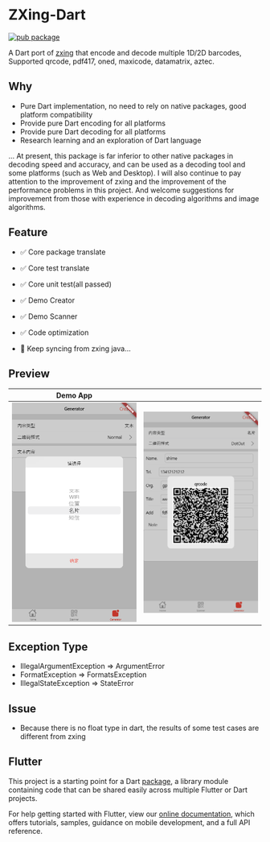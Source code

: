 # ZXing-Dart
[![pub package](https://img.shields.io/pub/v/zxing_lib.svg)](https://pub.dartlang.org/packages/zxing_lib)

A Dart port of [zxing](https://github.com/zxing/zxing) that encode and decode multiple 1D/2D barcodes, Supported qrcode, pdf417, oned, maxicode, datamatrix, aztec.

## Why

* Pure Dart implementation, no need to rely on native packages, good platform compatibility
* Provide pure Dart encoding for all platforms
* Provide pure Dart decoding for all platforms
* Research learning and an exploration of Dart language

... At present, this package is far inferior to other native packages in decoding speed and accuracy, and can be used as a decoding tool and some platforms (such as Web and Desktop). I will also continue to pay attention to the improvement of zxing and the improvement of the performance problems in this project. And welcome suggestions for improvement from those with experience in decoding algorithms and image algorithms.

## Feature

- ✅ Core package translate
- ✅ Core test translate
- ✅ Core unit test(all passed)
- ✅ Demo Creator
- ✅ Demo Scanner
- ✅ Code optimization

- 🚧 Keep syncing from zxing java...

## Preview

|Demo App| |
|:---:|:---:|
|![01](preview/01.png "01")|![02](preview/02.png "02")|

## Exception Type
* IllegalArgumentException => ArgumentError
* FormatException => FormatsException
* IllegalStateException => StateError

## Issue
* Because there is no float type in dart, the results of some test cases are different from zxing

## Flutter

This project is a starting point for a Dart
[package](https://flutter.dev/developing-packages/),
a library module containing code that can be shared easily across
multiple Flutter or Dart projects.

For help getting started with Flutter, view our 
[online documentation](https://flutter.dev/docs), which offers tutorials, 
samples, guidance on mobile development, and a full API reference.
